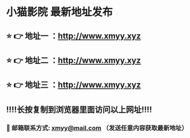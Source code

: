 # 小猫影院 最新地址发布
## ⭐️ 👉 地址一 ：http://www.xmyy.xyz
## ⭐️ 👉 地址二 ：http://www.xmyy.xyz
## ⭐️ 👉 地址三 ：http://www.xmyy.xyz
## ‼️‼️长按复制到浏览器里面访问以上网址‼️‼️
### 📧 邮箱联系方式: xmyy@mail.com （发送任意内容获取最新地址）
